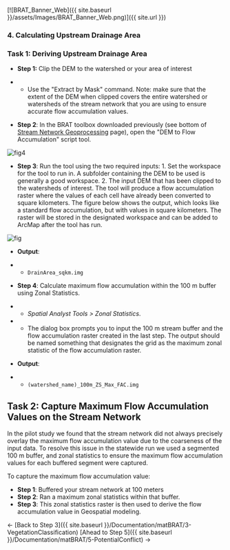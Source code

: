 [![BRAT_Banner_Web]({{ site.baseurl }}/assets/Images/BRAT_Banner_Web.png)]({{ site.url }})



### 4. Calculating Upstream Drainage Area

### Task 1: Deriving Upstream Drainage Area

- **Step 1:** Clip the DEM to the watershed or your area of interest 

- - Use the "Extract by Mask" command.  Note: make sure that the extent of the DEM when clipped covers the entire watershed or watersheds of the stream network that you are using to ensure accurate flow accumulation values.   


- **Step 2**: In the BRAT toolbox downloaded previously (see bottom of [Stream Network Geoprocessing](http://brat.joewheaton.org/home/documentation/manual-implementation/beaver-dam-capacity-model/2-perennial-water-sources) page), open the "DEM to Flow Accumulation" script tool.  


![fig4](C:\Users\A00805535\Documents\GitHub\pyBRAT\docs\assets\Images\fig4.PNG)

- **Step 3**: Run the tool using the two required inputs: 1. Set the workspace for the tool to run in.  A subfolder containing the DEM to be used is generally a good workspace.  2. The input DEM that has been clipped to the watersheds of interest.  The tool will produce a flow accumulation raster where the values of each cell have already been converted to square kilometers. The figure below shows the output, which looks like a standard flow accumulation, but with values in square kilometers.  The raster will be stored in the designated workspace and can be added to ArcMap after the tool has run.

![fig](C:\Users\A00805535\Documents\GitHub\pyBRAT\docs\assets\Images\fig.PNG)



- **Output**: 

- - `DrainArea_sqkm.img `


- **Step 4**: Calculate maximum flow accumulation within the 100 m buffer using Zonal Statistics. 

- - *Spatial Analyst Tools > Zonal Statistics*. 


- - The dialog box prompts you to input the 100 m stream buffer and the flow accumulation raster created in the last step. The output should be named something that designates the grid as the maximum zonal statistic of the flow accumulation raster. 

- **Output**: 

- - `(watershed_name)_100m_ZS_Max_FAC.img `

## Task 2: Capture Maximum Flow Accumulation Values on the Stream Network

In the pilot study we found that the stream network did not always precisely overlay the maximum flow accumulation value due to the coarseness of the input data.  To resolve this issue in the statewide run we used a segmented 100 m buffer, and zonal statistics to ensure the maximum flow accumulation values for each buffered segment were captured. 

To capture the maximum flow accumulation value:

* **Step 1**: Buffered your stream network at 100 meters 
* **Step 2**: Ran a maximum zonal statistics within that buffer.  
* **Step 3**: This zonal statistics raster is then used to derive the flow accumulation value in Geospatial modeling. 

<- [Back to Step 3]({{ site.baseurl }}/Documentation/matBRAT/3-VegetationClassification)        [Ahead to Step 5]({{ site.baseurl }}/Documentation/matBRAT/5-PotentialConflict) ->